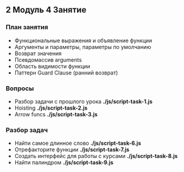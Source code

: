 ## 2 Модуль 4 Занятие

### План занятия

- Функциональные выражения и объявление функции
- Аргументы и параметры, параметры по умолчанию
- Возврат значения
- Псевдомассив arguments
- Область видимости функции
- Паттерн Guard Clause (ранний возврат)

### Вопросы

- Разбор задачи с прошлого урока **./js/script-task-1.js**
- Hoisting **./js/script-task-2.js**
- Arrow funcs **./js/script-task-3.js**

### Разбор задач

- Найти самое длинное слово **./js/script-task-6.js**
- Отрефакторите функции **./js/script-task-7.js**
- Создать интерфейс для работы с курсами **./js/script-task-8.js**
- Найти палиндром **./js/script-task-9.js**
